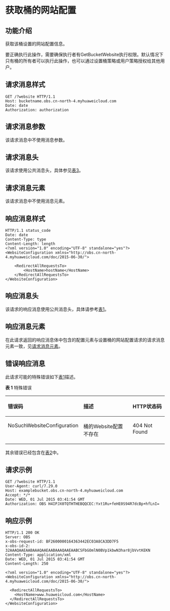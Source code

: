 # 获取桶的网站配置<a name="obs_04_0072"></a>

## 功能介绍<a name="section5584184924715"></a>

获取该桶设置的网站配置信息。

要正确执行此操作，需要确保执行者有GetBucketWebsite执行权限。默认情况下只有桶的所有者可以执行此操作，也可以通过设置桶策略或用户策略授权给其他用户。

## 请求消息样式<a name="section63274784"></a>

```
GET /?website HTTP/1.1 
Host: bucketname.obs.cn-north-4.myhuaweicloud.com 
Date: date
Authorization: authorization
```

## 请求消息参数<a name="section32602150"></a>

该请求消息中不使用消息参数。

## 请求消息头<a name="section24983894"></a>

该请求使用公共消息头，具体参见[表3](构造请求.md#table25197309)。

## 请求消息元素<a name="section23528459"></a>

该请求消息中不使用消息元素。

## 响应消息样式<a name="section10429540"></a>

```
HTTP/1.1 status_code
Date: date
Content-Type: type
Content-Length: length
<?xml version="1.0" encoding="UTF-8" standalone="yes"?> 
<WebsiteConfiguration xmlns="http://obs.cn-north-4.myhuaweicloud.com/doc/2015-06-30/"> 
 
    <RedirectAllRequestsTo> 
        <HostName>hostName</HostName> 
    </RedirectAllRequestsTo> 
</WebsiteConfiguration>
```

## 响应消息头<a name="section26757004"></a>

该请求的响应消息使用公共消息头，具体请参考[表1](返回结果.md#d0e686)。

## 响应消息元素<a name="section39486451"></a>

在此请求返回的响应消息体中包含的配置元素与设置桶的网站配置请求的请求消息元素一致，见[请求消息元素](设置桶的网站配置.md#section12388580153122)。

## 错误响应消息<a name="section19833747"></a>

此请求可能的特殊错误如下[表1](#table12494839144020)描述。

**表 1**  特殊错误

<a name="table12494839144020"></a>
<table><thead align="left"><tr id="row29840902"><th class="cellrowborder" valign="top" width="39.800000000000004%" id="mcps1.2.4.1.1"><p id="p1194035"><a name="p1194035"></a><a name="p1194035"></a>错误码</p>
</th>
<th class="cellrowborder" valign="top" width="35.709999999999994%" id="mcps1.2.4.1.2"><p id="p29608000"><a name="p29608000"></a><a name="p29608000"></a>描述</p>
</th>
<th class="cellrowborder" valign="top" width="24.490000000000002%" id="mcps1.2.4.1.3"><p id="p49437781"><a name="p49437781"></a><a name="p49437781"></a>HTTP状态码</p>
</th>
</tr>
</thead>
<tbody><tr id="row45037339"><td class="cellrowborder" valign="top" width="39.800000000000004%" headers="mcps1.2.4.1.1 "><p id="p24145849"><a name="p24145849"></a><a name="p24145849"></a>NoSuchWebsiteConfiguration</p>
</td>
<td class="cellrowborder" valign="top" width="35.709999999999994%" headers="mcps1.2.4.1.2 "><p id="p9656792"><a name="p9656792"></a><a name="p9656792"></a>桶的Website配置不存在</p>
</td>
<td class="cellrowborder" valign="top" width="24.490000000000002%" headers="mcps1.2.4.1.3 "><p id="p44002720"><a name="p44002720"></a><a name="p44002720"></a>404 Not Found</p>
</td>
</tr>
</tbody>
</table>

其余错误已经包含在[表2](错误码.md#d0e843)中。

## 请求示例<a name="section14482163815396"></a>

```
GET /?website HTTP/1.1
User-Agent: curl/7.29.0
Host: examplebucket.obs.cn-north-4.myhuaweicloud.com
Accept: */*
Date: WED, 01 Jul 2015 03:41:54 GMT
Authorization: OBS H4IPJX0TQTHTHEBQQCEC:Yxt1Ru+feHE0S94R7dcBp+hfLnI=
```

## 响应示例<a name="section76081155815"></a>

```
HTTP/1.1 200 OK
Server: OBS
x-obs-request-id: BF2600000164363442EC03A8CA3DD7F5
x-obs-id-2: 32AAAQAAEAABAAAQAAEAABAAAQAAEAABCSFbGOmlN0BVp1kbwN3har8jbVvtKEKN
Content-Type: application/xml
Date: WED, 01 Jul 2015 03:41:54 GMT
Content-Length: 250

<?xml version="1.0" encoding="UTF-8" standalone="yes"?>
<WebsiteConfiguration xmlns="http://obs.cn-north-4.myhuaweicloud.com/doc/2015-06-30/"> 
 
  <RedirectAllRequestsTo>
    <HostName>www.huaweicloud.com</HostName>
  </RedirectAllRequestsTo>
</WebsiteConfiguration>
```

